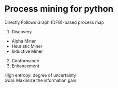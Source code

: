 # Process mining for python
Directly Follows Graph (DFG)-based process map

1. Discovery
- Alpha Miner
- Heuristic Miner
- Inductive Miner
2. Conformance
3. Enhancement
   
High entropy: degree of uncertainty  
Goal: Maximize the information gain 
